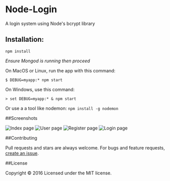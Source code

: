 # Node-Login
A login system using Node's bcrypt library

## Installation:

```npm install```

*Ensure Mongod is running then proceed*

On MacOS or Linux, run the app with this command:

```$ DEBUG=myapp:* npm start```

On Windows, use this command:

```> set DEBUG=myapp:* & npm start```

Or use a a tool like nodemon: ```npm install -g nodemon```

##Screenshots

![Index page](http://i.imgur.com/FzvTJA2.png)
![User page](http://i.imgur.com/piLQvuI.png)
![Register page](http://i.imgur.com/chUuIJP.png)
![Login page](http://i.imgur.com/eIvWPzG.png)

##Contributing

Pull requests and stars are always welcome. For bugs and feature requests, [create an issue](https://github.com/essofluffy/Node-Login/issues).

##License

Copyright © 2016 Licensed under the MIT license.
